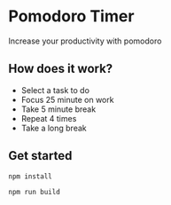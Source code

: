 # Pomodoro Timer

Increase your productivity with pomodoro

## How does it work?

- Select a task to do
- Focus 25 minute on work
- Take 5 minute break
- Repeat 4 times
- Take a long break

## Get started

```
npm install
```

```
npm run build
```
